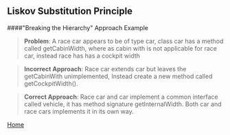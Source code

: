 ## Liskov Substitution Principle
####"Breaking the Hierarchy" Approach
Example  
>__Problem__: A race car appears to be of type car, class car has a method called getCabinWidth, 
>where as cabin with is not applicable for race car, instead race has has a cockpit width

>__Incorrect Approach__: Race car extends car but leaves the getCabinWith unimplemented, Instead create a new method called getCockpitWidth().

>__Correct Approach__: Race car and car implement a common interface called vehicle, 
>it has method signature getInternalWidth. Both car and race cars implements it in its own way.


[Home](../../../../../../Notes.md) 
